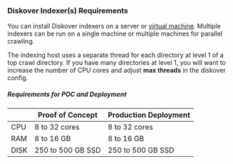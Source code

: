 <p id="requirements_indexers"></p>

### Diskover Indexer(s) Requirements

You can install Diskover indexers on a server or [virtual machine](https://docs.diskoverdata.com/diskover_installation_guide_ova/). Multiple indexers can be run on a single machine or multiple machines for parallel crawling.

The indexing host uses a separate thread for each directory at level 1 of a top crawl directory. If you have many directories at level 1, you will want to increase the number of CPU cores and adjust **max threads** in the diskover config.

##### Requirements for POC and Deployment

| | Proof of Concept | Production Deployment |
| --- | --- | --- |
| CPU | 8 to 32 cores | 8 to 32 cores |
| RAM | 8 to 16 GB | 8 to 16 GB |
| DISK | 250 to 500 GB SSD | 250 to 500 GB SSD |
